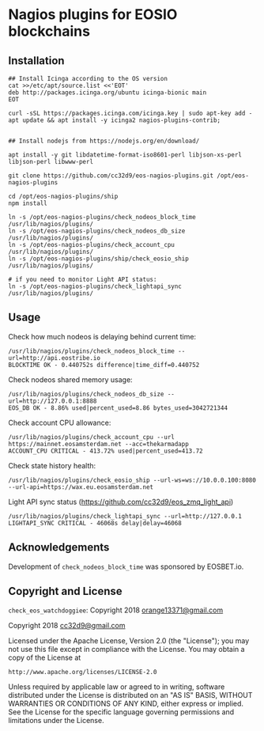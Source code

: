# Nagios plugins for EOSIO blockchains

## Installation

```
## Install Icinga according to the OS version
cat >>/etc/apt/source.list <<'EOT'
deb http://packages.icinga.org/ubuntu icinga-bionic main
EOT

curl -sSL https://packages.icinga.com/icinga.key | sudo apt-key add -
apt update && apt install -y icinga2 nagios-plugins-contrib;


## Install nodejs from https://nodejs.org/en/download/

apt install -y git libdatetime-format-iso8601-perl libjson-xs-perl libjson-perl libwww-perl

git clone https://github.com/cc32d9/eos-nagios-plugins.git /opt/eos-nagios-plugins

cd /opt/eos-nagios-plugins/ship
npm install

ln -s /opt/eos-nagios-plugins/check_nodeos_block_time /usr/lib/nagios/plugins/
ln -s /opt/eos-nagios-plugins/check_nodeos_db_size /usr/lib/nagios/plugins/
ln -s /opt/eos-nagios-plugins/check_account_cpu /usr/lib/nagios/plugins/
ln -s /opt/eos-nagios-plugins/ship/check_eosio_ship /usr/lib/nagios/plugins/

# if you need to monitor Light API status:
ln -s /opt/eos-nagios-plugins/check_lightapi_sync /usr/lib/nagios/plugins/
```


## Usage

Check how much nodeos is delaying behind current time:

```
/usr/lib/nagios/plugins/check_nodeos_block_time --url=http://api.eostribe.io
BLOCKTIME OK - 0.440752s difference|time_diff=0.440752
```

Check nodeos shared memory usage:

```
/usr/lib/nagios/plugins/check_nodeos_db_size --url=http://127.0.0.1:8888
EOS_DB OK - 8.86% used|percent_used=8.86 bytes_used=3042721344
```

Check account CPU allowance:

```
/usr/lib/nagios/plugins/check_account_cpu --url https://mainnet.eosamsterdam.net --acc=thekarmadapp
ACCOUNT_CPU CRITICAL - 413.72% used|percent_used=413.72
```


Check state history health:

```
/usr/lib/nagios/plugins/check_eosio_ship --url-ws=ws://10.0.0.100:8080 --url-api=https://wax.eu.eosamsterdam.net
```


Light API sync status (https://github.com/cc32d9/eos_zmq_light_api)

```
/usr/lib/nagios/plugins/check_lightapi_sync --url=http://127.0.0.1
LIGHTAPI_SYNC CRITICAL - 46068s delay|delay=46068
```



## Acknowledgements

Development of `check_nodeos_block_time` was sponsored by EOSBET.io.


## Copyright and License

`check_eos_watchdoggiee`: Copyright 2018 orange13371@gmail.com

Copyright 2018 cc32d9@gmail.com

Licensed under the Apache License, Version 2.0 (the "License");
you may not use this file except in compliance with the License.
You may obtain a copy of the License at

    http://www.apache.org/licenses/LICENSE-2.0

Unless required by applicable law or agreed to in writing, software
distributed under the License is distributed on an "AS IS" BASIS,
WITHOUT WARRANTIES OR CONDITIONS OF ANY KIND, either express or implied.
See the License for the specific language governing permissions and
limitations under the License.
